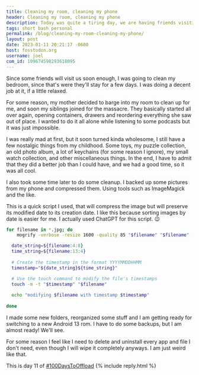```yaml
---
title: Cleaning my room, cleaning my phone
header: Cleaning my room, cleaning my phone
description: Today was quite a tiring day, we are having friends visiting and I had to clean up my room for them to stay. Still, I also did some cleaning up of my phone's storage
tags: short bash personal
permalink: /blog/cleaning-my-room-cleaning-my-phone/
layout: post
date: 2023-01-11 20:21:17 -0600
host: fosstodon.org
username: joel
com_id: 109674598293618095
---
```


Since some friends will visit us soon enough, I was going to clean my bedroom, since that's were they'll stay for a few days. I was doing a decent job at it, if a little relaxed.

For some reason, my mother decided to barge into my room to clean up for me, and soon my siblings joined for the massacre. They basically started all over again, opening containers, drawers and reordering everything she saw out of place. I wanted to do it all alone while listening to some podcasts but it was just impossible. 

I was really mad at first, but it soon turned kinda wholesome, I still have a few nostalgic things from my childhood. Some toys, my puzzle collection, an old photo album, a lot of keychains (for some reason I ignore), my small watch collection, and other miscellaneous things. In the end, I have to admit that they did a better job than I could have, and we had a good time, so it was all cool.

I also took some time later to do some cleanup. I backed up some pictures from my phone and compressed them. Using tools such as ImageMagick and the like.

This is a quick script I used, that will compress the image but will preserve its modified date to its creation date. I like this because sorting images by date is easier for me. I actually used ChatGPT for this script. 😉

```bash
for filename in *.jpg; do
	mogrify -verbose -resize 1600 -quality 85 "$filename" "$filename"

  date_string=${filename:4:8}
  time_string=${filename:13:4}
  
  # Create the timestamp in the format YYYYMMDDHHMM
  timestamp="${date_string}${time_string}"

  # Use the touch command to modify the file's timestamps
  touch -m -t "$timestamp" "$filename"
  
  echo "modifying $filename with timestamp $timestamp"
  
done
```


I made some new folders, reorganized some stuff and I am getting ready for switching to a new Android 13 rom. I have to do some backups, but I am almost ready! We'll see.

For some reason I feel like I need to delete and uninstall every app and file I don't need, even though I will wipe it completely anyways. I am just weird like that.

This is day 11 of [#100DaysToOffload](https://100daystooffload.com)
{% include reply.html %}

